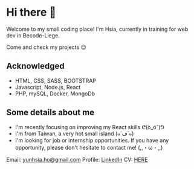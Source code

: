 # Hi there 👋

Welcome to my small coding place! I'm Hsia, currently in training for web dev in Becode-Liege.

Come and check my projects 😉

## Acknowledged

- HTML, CSS, SASS, BOOTSTRAP
- Javascript, Node.js, React
- PHP, mySQL, Docker, MongoDb

## Some details about me
- I'm recently focusing on improving my React skills ᕦ(ò_óˇ)ᕤ
- I'm from Taiwan, a very hot small island (๑´ڡ`๑)
- I'm looking for job or internship opportunities. If you have any opportunity, please don't hesitate to contact me! (,,・ω・,,)

Email: yunhsia.ho@gmail.com
Profile: <a href="https://www.linkedin.com/in/yun-hsia-ho/" target="_blank">LinkedIn</a>
CV: 
<a href="https://raw.githubusercontent.com/yunhsiaho/yunhsiaho/main/CV%20eng%20-%20YH%20HO.pdf" target="_blank">HERE</a>

